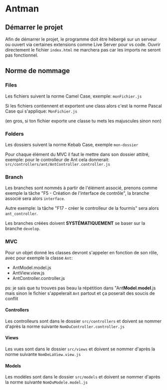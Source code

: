 # Antman

## Démarrer le projet


Afin de démarrer le projet, le programme doit être hébergé sur un serveur ou ouvert via certaines extensions comme Live Server pour vs code. Ouvrir directement le fichier `index.html` ne marchera pas car
les imports ne seront pas fonctionnel.

## Norme de nommage

### Files

Les fichiers suivent la norme Camel Case, exemple: `monFichier.js`

Si les fichiers contiennent et exportent une class alors c'est la norme Pascal Case qui s'applique: `MonFichier.js`

(en gros, si ton fichier exporte une classe tu mets les majuscules sinon non)

### Folders

Les dossiers suivent la norme Kebab Case, exemple `mon-dossier`

Pour chaque élément du MVC il faut le mettre dans son dossier attitré, exemple: pour le controlleur de Ant cela donnerait:
`src/controllers/ant/AntController.controller.js`

### Branch

Les branches sont nommés à partir de l'élément associé, prenons comme exemple la tâche "F5 - Création de l'interface de contrôle",
la branche associé sera alors `interface`. 

Autre exemple: la tâche "F17 - créer le controlleur de la fourmis" sera alors `ant_controller`.

Les branches créées doivent **SYSTÉMATIQUEMENT** se baser sur la branche `develop`.

### MVC

Pour un objet donné les classes devront s'appeler en fonction de son rôle, avec pour exemple la classe `Ant`:
- AntModel.model.js
- AntView.view.js
- AntController.controller.js

ps: je sais que tu trouves pas beau la répétition dans "Ant**Model**.**model**.js mais sinon le fichier s'appelerait `Ant` partout et ça poserait des soucis de conflit

#### Controllers

Les controlleurs sont dans le dossier `src/controllers` et doivent
se nommer d'après la norme suivante `NomDuController.controller.js`

#### Views

Les vues sont dans le dossier `src/views` et doivent
se nommer d'après la norme suivante `NomDeLaView.view.js`

#### Models

Les modèles sont dans le dossier `src/models` et doivent
se nommer d'après la norme suivante `NomDuModele.model.js`
